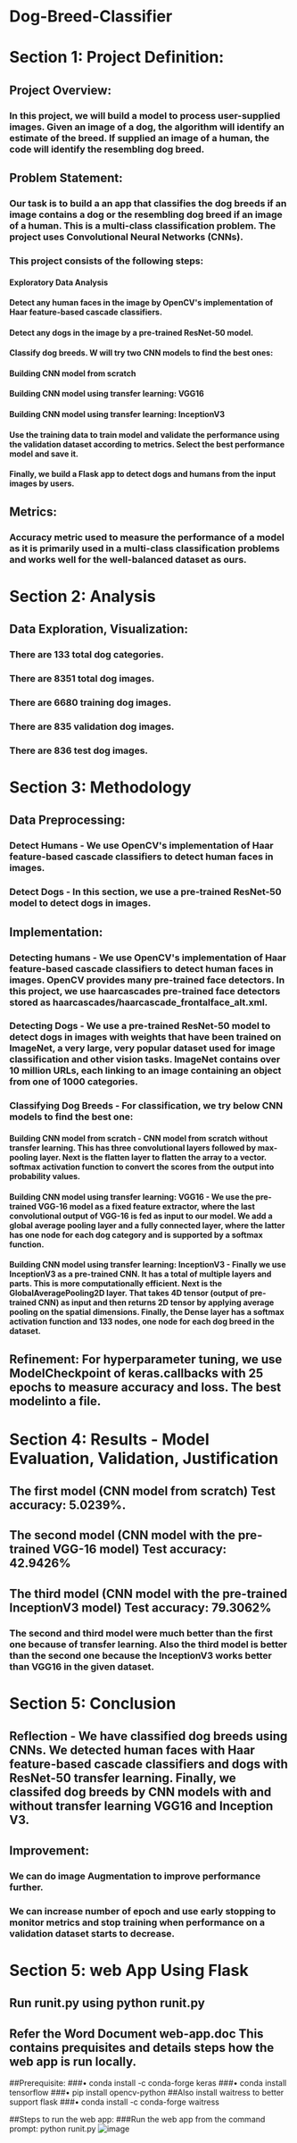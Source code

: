 # Dog-Breed-Classifier

# Section 1: Project Definition: 
## Project Overview: 
### In this project, we will build a model to process user-supplied images. Given an image of a dog, the algorithm will identify an estimate of the breed. If supplied an image of a human, the code will identify the resembling dog breed.

## Problem Statement: 
### Our task is to build a an app that classifies the dog breeds if an image contains a dog or the resembling dog breed if an image of a human. This is a multi-class classification problem. The project uses Convolutional Neural Networks (CNNs). 

### This project consists of the following steps:
#### Exploratory Data Analysis
#### Detect any human faces in the image by OpenCV's implementation of Haar feature-based cascade classifiers.
#### Detect any dogs in the image by a pre-trained ResNet-50 model.
#### Classify dog breeds. W will try two CNN models to find the best ones:
#### Building CNN model from scratch
#### Building CNN model using transfer learning: VGG16
#### Building CNN model using transfer learning: InceptionV3
#### Use the training data to train model and validate the performance using the validation dataset according to metrics. Select the best performance model and save it.
#### Finally, we build a Flask app to detect dogs and humans from the input images by users.

## Metrics: 
### Accuracy metric used to measure the performance of a model as it is primarily used in a multi-class classification problems and works well for the well-balanced dataset as ours. 

# Section 2: Analysis
## Data Exploration, Visualization: 
### There are 133 total dog categories.
### There are 8351 total dog images.
### There are 6680 training dog images.
### There are 835 validation dog images.
### There are 836 test dog images.

# Section 3: Methodology
## Data Preprocessing: 
### Detect Humans - We use OpenCV's implementation of Haar feature-based cascade classifiers to detect human faces in images. 

### Detect Dogs - In this section, we use a pre-trained ResNet-50 model to detect dogs in images. 

## Implementation: 
### Detecting humans - We use OpenCV's implementation of Haar feature-based cascade classifiers to detect human faces in images. OpenCV provides many pre-trained face detectors. In this project, we use haarcascades pre-trained face detectors stored as haarcascades/haarcascade_frontalface_alt.xml.

### Detecting Dogs - We use a pre-trained ResNet-50 model to detect dogs in images with weights that have been trained on ImageNet, a very large, very popular dataset used for image classification and other vision tasks. ImageNet contains over 10 million URLs, each linking to an image containing an object from one of 1000 categories. 

### Classifying Dog Breeds - For classification, we try below CNN models to find the best one:
#### Building CNN model from scratch - CNN model from scratch without transfer learning. This has three convolutional layers followed by max-pooling layer. Next is the flatten layer to flatten the array to a vector. softmax activation function to convert the scores from the output into probability values.

#### Building CNN model using transfer learning: VGG16 - We use the pre-trained VGG-16 model as a fixed feature extractor, where the last convolutional output of VGG-16 is fed as input to our model. We add a global average pooling layer and a fully connected layer, where the latter has one node for each dog category and is supported by a softmax function.

#### Building CNN model using transfer learning: InceptionV3 - Finally we use InceptionV3 as a pre-trained CNN. It has a total of multiple layers and parts. This is more computationally efficient. Next is the GlobalAveragePooling2D layer. That takes 4D tensor (output of pre-trained CNN) as input and then returns 2D tensor by applying average pooling on the spatial dimensions. Finally, the Dense layer has a softmax activation function and 133 nodes, one node for each dog breed in the dataset.

## Refinement: For hyperparameter tuning, we use ModelCheckpoint of keras.callbacks with 25 epochs to measure accuracy and loss. The best modelinto a file.

# Section 4: Results - Model Evaluation, Validation, Justification
## The first model (CNN model from scratch) Test accuracy: 5.0239%. 
## The second model (CNN model with the pre-trained VGG-16 model) Test accuracy: 42.9426%
## The third model (CNN model with the pre-trained InceptionV3 model) Test accuracy: 79.3062%
### The second and third model were much better than the first one because of transfer learning. Also the third model is better than the second one because the InceptionV3 works better than VGG16 in the given dataset. 

# Section 5: Conclusion
## Reflection - We have classified dog breeds using CNNs. We detected human faces with Haar feature-based cascade classifiers and dogs with ResNet-50 transfer learning. Finally, we classifed dog breeds by CNN models with and without transfer learning VGG16 and Inception V3. 

## Improvement: 
### We can do image Augmentation to improve performance further. 
### We can increase number of epoch and use early stopping to monitor metrics and stop training when performance on a validation dataset starts to decrease.

# Section 5: web App Using Flask
## Run runit.py using python runit.py
## Refer the Word Document web-app.doc This contains prequisites and details steps how the web app is run locally. 

##Prerequisite: 
###•	conda install -c conda-forge keras
###•	conda install tensorflow
###•	pip install opencv-python
##Also install waitress to better support flask
###•	conda install -c conda-forge waitress

##Steps to run the web app: 
###Run the web app from the command prompt: python runit.py
![image](https://user-images.githubusercontent.com/42642798/212484810-c1b612bc-4286-47cf-9f4f-1de2dcd36dfa.png)




